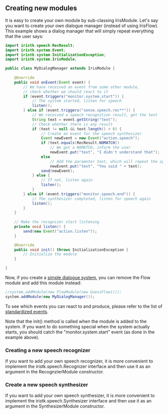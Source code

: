 ## Creating new modules

It is easy to create your own module by sub-classing IrisModule. Let's say you want to create your own dialogue manager (instead of using IrisFlow). This example shows a dialog manager that will simply repeat everything that the user says: 

```java
import iristk.speech.RecResult;
import iristk.system.Event;
import iristk.system.InitializationException;
import iristk.system.IrisModule;

public class MyDialogManager extends IrisModule {
	
	@Override
	public void onEvent(Event event) {
		// We have received an event from some other module, 
		// check whether we should react to it
		if (event.triggers("monitor.system.start")) {
			// The system started, listen for speech
			listen();
		} else if (event.triggers("sense.speech.rec**")) {
			// We received a speech recognition result, get the text
			String text = event.getString("text");
			// Check whether there is any result
			if (text != null && text.length() > 0) {
				// Create an event for the speech synthesizer
				Event newEvent = new Event("action.speech");
				if (text.equals(RecResult.NOMATCH))
					// We got a NOMATCH, inform the user
					newEvent.put("text", "I didn't understand that");
				else
					// Add the parameter text, which will repeat the speech recognition result
					newEvent.put("text", "You said " + text);
				send(newEvent);
			} else {
				// If not, listen again
				listen();
			}
		} else if (event.triggers("monitor.speech.end")) {
			// The synthesizer completed, listen for speech again
			listen();
		}
	}
	
	// Make the recognizer start listening
	private void listen() {
		send(new Event("action.listen"));
	}

	@Override
	public void init() throws InitializationException {
		// Initialize the module
	}

}
```

Now, if you create a [simple dialogue system](tutorial_first_app.html), you can remove the Flow module and add this module instead:

```java
//system.addModule(new FlowModule(new GuessFlow()));
system.addModule(new MyDialogManager());
```

To see which events you can react to and produce, please refer to the list of [standardized events](events.html).

Note that the init() method is called when the module is added to the system. If you want to do something special when the system actually starts, you should catch the "monitor.system.start" event (as done in the example above). 

### Creating a new speech recognizer

If you want to add your own speech recognizer, it is more convenient to implement the iristk.speech.Recognizer interface and then use it as an argument in the RecognzierModule constructor. 

### Create a new speech synthesizer

If you want to add your own speech synthesizer, it is more convenient to implement the iristk.speech.Synthesizer interface and then use it as an argument in the SynthesizerModule constructor.
